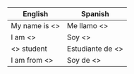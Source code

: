 
 | English       | Spanish          |
 | ------------- | ---------------- |
 | My name is <> | Me llamo <>      |
 | I am <>       | Soy <>           |
 | <> student    | Estudiante de <> |
 | I am from <>              | Soy de <>                 |
